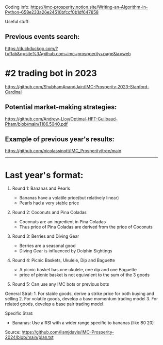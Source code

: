 Coding info:
https://imc-prosperity.notion.site/Writing-an-Algorithm-in-Python-658e233a26e24510bfccf0b1df647858


Useful stuff:

## Previous events search:
https://duckduckgo.com/?t=ffab&q=site%3Agithub.com+imc+prospoerity+page&ia=web
 
# #2 trading bot in 2023
https://github.com/ShubhamAnandJain/IMC-Prosperity-2023-Stanford-Cardinal

## Potential market-making strategies:
https://github.com/Andrew-Lloy/Optimal-HFT-Guilbaud-Pham/blob/main/1106.5040.pdf

## Example of previous year's results:
https://github.com/nicolassinott/IMC_Prosperity/tree/main 

---

# Last year's format:

1. Round 1: Bananas and Pearls
    - Bananas have a volatile price(but relatively linear)
    - Pearls had a very stable price

2. Round 2: Coconuts and Pina Coladas
    - Coconuts are an ingredient in Pina Coladas
    - Thus price of Pina Coladas are derived from the price of Coconuts

3. Round 3: Berries and Diving Gear
    - Berries are a seasonal good
    - Diving Gear is influenced by Dolphin Sightings

4. Round 4: Picnic Baskets, Ukulele, Dip and Baguette
    - A picnic basket has one ukulele, one dip and one Baguette
    - price of picnic basket is not equivalent to the sum of the 3 goods

5. Round 5: Can use any IMC bots or previous bots


General Strat:
    1. For stable goods, derive a strike price for both buying and selling
    2. For volatile goods, develop a base momentum trading model
    3. For related goods, develop a base pair trading model

Specific Strat:
- Bananas: Use a RSI with a wider range specific to bananas (like 80 20)

Source: https://github.com/liamjdavis/IMC-Prosperity-2024/blob/main/plan.txt
